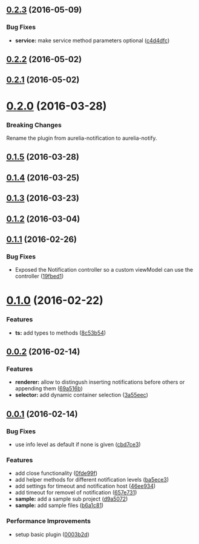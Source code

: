 <a name="0.2.3"></a>
## [0.2.3](https://github.com/MarcScheib/aurelia-notify/compare/0.2.2...v0.2.3) (2016-05-09)


### Bug Fixes

* **service:** make service method parameters optional ([c4d4dfc](https://github.com/MarcScheib/aurelia-notify/commit/c4d4dfc))



<a name="0.2.2"></a>
## [0.2.2](https://github.com/MarcScheib/aurelia-notify/compare/0.2.1...v0.2.2) (2016-05-02)




<a name="0.2.1"></a>
## [0.2.1](https://github.com/MarcScheib/aurelia-notify/compare/0.2.0...v0.2.1) (2016-05-02)




<a name="0.2.0"></a>
# [0.2.0](https://github.com/MarcScheib/aurelia-notify/compare/0.1.5...v0.2.0) (2016-03-28)

### Breaking Changes

Rename the plugin from aurelia-notification to aurelia-notify.


<a name="0.1.5"></a>
## [0.1.5](https://github.com/MarcScheib/aurelia-notify/compare/0.1.4...0.1.5) (2016-03-28)




<a name="0.1.4"></a>
## [0.1.4](https://github.com/MarcScheib/aurelia-notify/compare/0.1.3...0.1.4) (2016-03-25)




<a name="0.1.3"></a>
## [0.1.3](https://github.com/MarcScheib/aurelia-notify/compare/0.1.2...0.1.3) (2016-03-23)




<a name="0.1.2"></a>
## [0.1.2](https://github.com/MarcScheib/aurelia-notify/compare/0.1.1...0.1.2) (2016-03-04)




<a name="0.1.1"></a>
## [0.1.1](https://github.com/MarcScheib/aurelia-notify/compare/0.1.0...0.1.1) (2016-02-26)


### Bug Fixes

* Exposed the Notification controller so a custom viewModel can use the controller ([19fbed1](https://github.com/MarcScheib/aurelia-notify/commit/19fbed1))



<a name="0.1.0"></a>
# [0.1.0](https://github.com/MarcScheib/aurelia-notify/compare/0.0.2...0.1.0) (2016-02-22)


### Features

* **ts:** add types to methods ([8c53b54](https://github.com/MarcScheib/aurelia-notify/commit/8c53b54))



<a name="0.0.2"></a>
## [0.0.2](https://github.com/MarcScheib/aurelia-notify/compare/0.0.1...0.0.2) (2016-02-14)


### Features

* **renderer:** allow to distingush inserting notifications before others or appending them ([69a516b](https://github.com/MarcScheib/aurelia-notify/commit/69a516b))
* **selector:** add dynamic container selection ([3a55eec](https://github.com/MarcScheib/aurelia-notify/commit/3a55eec))



<a name="0.0.1"></a>
## [0.0.1](https://github.com/MarcScheib/aurelia-notify/compare/d9a5072...0.0.1) (2016-02-14)


### Bug Fixes

* use info level as default if none is given ([cbd7ce3](https://github.com/MarcScheib/aurelia-notify/commit/cbd7ce3))

### Features

* add close functionality ([0fde99f](https://github.com/MarcScheib/aurelia-notify/commit/0fde99f))
* add helper methods for different notification levels ([ba5ece3](https://github.com/MarcScheib/aurelia-notify/commit/ba5ece3))
* add settings for timeout and notification host ([46ee934](https://github.com/MarcScheib/aurelia-notify/commit/46ee934))
* add timeout for removel of notification ([657e731](https://github.com/MarcScheib/aurelia-notify/commit/657e731))
* **sample:** add a sample sub project ([d9a5072](https://github.com/MarcScheib/aurelia-notify/commit/d9a5072))
* **sample:** add sample files ([b6a1c81](https://github.com/MarcScheib/aurelia-notify/commit/b6a1c81))

### Performance Improvements

* setup basic plugin ([0003b2d](https://github.com/MarcScheib/aurelia-notify/commit/0003b2d))




